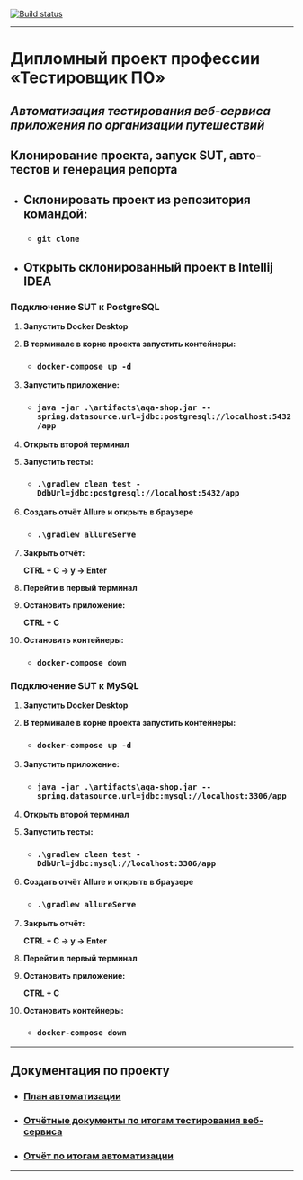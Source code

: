 
[![Build status](https://ci.appveyor.com/api/projects/status/1apkspc2sa4rnknl?svg=true)](https://ci.appveyor.com/project/FirstBlackList/diplom)

----
# __Дипломный проект профессии «Тестировщик ПО»__

## *__Автоматизация тестирования веб-сервиса приложения по организации путешествий__*

## Клонирование проекта, запуск SUT, авто-тестов и генерация репорта
 
  - ## Склонировать проект из репозитория командой: 
    - ### `git clone`

  - ## Открыть склонированный проект в Intellij IDEA

### Подключение SUT к PostgreSQL

1. __Запустить Docker Desktop__
1. __В терминале в корне проекта запустить контейнеры:__

    - ### __`docker-compose up -d`__
1. __Запустить приложение:__

    - ### __`java -jar .\artifacts\aqa-shop.jar --spring.datasource.url=jdbc:postgresql://localhost:5432/app`__
1. __Открыть второй терминал__
1. __Запустить тесты:__

    - ### __`.\gradlew clean test -DdbUrl=jdbc:postgresql://localhost:5432/app`__
1. __Создать отчёт Allure и открыть в браузере__

    - ### __`.\gradlew allureServe`__
1. __Закрыть отчёт:__

   **CTRL + C -> y -> Enter**
1. __Перейти в первый терминал__
1. __Остановить приложение:__

   **CTRL + C**
1. __Остановить контейнеры:__

    - ### __`docker-compose down`__
   </a>

### Подключение SUT к MySQL

1. __Запустить Docker Desktop__
1. __В терминале в корне проекта запустить контейнеры:__

    - ### __`docker-compose up -d`__
1. __Запустить приложение:__

    - ### __`java -jar .\artifacts\aqa-shop.jar --spring.datasource.url=jdbc:mysql://localhost:3306/app`__
1. __Открыть второй терминал__
1. __Запустить тесты:__

    - ### __`.\gradlew clean test -DdbUrl=jdbc:mysql://localhost:3306/app`__
1. __Создать отчёт Allure и открыть в браузере__

    - ### __`.\gradlew allureServe`__
1. __Закрыть отчёт:__

   **CTRL + C -> y -> Enter**
1. __Перейти в первый терминал__
1. __Остановить приложение:__

   **CTRL + C**
1. __Остановить контейнеры:__

    - ### __`docker-compose down`__
   </a>
   
----
## **Документация по проекту**

- ### [__План автоматизации__](documents/Plan.md)

- ### [__Отчётные документы по итогам тестирования веб-сервиса__](documents/Report.md)

- ### [__Отчёт по итогам автоматизации__](documents/Summary.md)
   </a>
----
